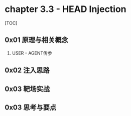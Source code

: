 # chapter 3.3 - HEAD Injection

[TOC]

## 0x01 原理与相关概念

1. USER - AGENT传参

   

## 0x02 注入思路

## 0x03 靶场实战

## 0x03 思考与要点